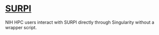 # [SURPI](https://hpc.nih.gov/apps/SURPI.html)

NIH HPC users interact with SURPI directly through Singularity without a wrapper script.

